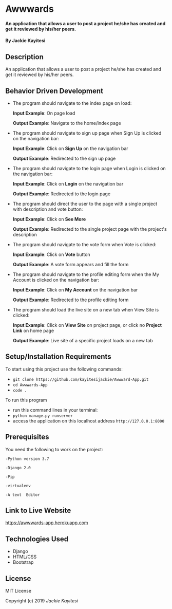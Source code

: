 # Awwwards

#### An application that allows a user to post a project he/she has created and get it reviewed by his/her peers.

#### By **Jackie Kayitesi**

## Description
An application that allows a user to post a project he/she has created and get it reviewed by his/her peers.

## Behavior Driven Development
* The program should navigate to the index page on load:

     **Input Example**: On page load

     **Output Example**: Navigate to the home/index page

* The program should navigate to sign up page when Sign Up is clicked on the navigation bar:

     **Input Example**: Click on **Sign Up** on the navigation bar

     **Output Example**: Redirected to the sign up page

* The program should navigate to the login page when Login is clicked on the navigation bar:

     **Input Example**: Click on **Login** on the navigation bar

     **Output Example**: Redirected to the login page

* The program should direct the user to the page with a single project with description and vote button:

    **Input Example**: Click on **See More**

    **Output Example**: Redirected to the single project page with the project's description

* The program should navigate to the vote form when Vote is clicked:

    **Input Example**: Click on **Vote** button

    **Output Example**: A vote form appears and fill the form

* The program should navigate to the profile editing form when the My Account is clicked on the navigation bar:

    **Input Example**: Click on **My Account** on the navigation bar

    **Output Example**: Redirected to the profile editing form

* The program should load the live site on a new tab when View Site is clicked:

    **Input Example**: Click on **View Site** on project page, or click no **Project Link** on home page

    **Output Example**: Live site of a specific project loads on a new tab

## Setup/Installation Requirements
To start using this project use the following commands:

* `git clone https://github.com/kayitesijackie/Awwward-App.git`
* `cd Awwwards-App`
* `code . `

To run this program
* run this command lines in your terminal:
* `python manage.py runserver`
* access the application on this localhost address `http://127.0.0.1:8000`

## Prerequisites
You need the following to work on the project:

`-Python version 3.7`

`-Django 2.0`

`-Pip`

`-virtualenv`

`-A text  Editor`
## Link to Live Website
https://awwwards-app.herokuapp.com

## Technologies Used
* Django
* HTML/CSS
* Bootstrap

## License
MIT License

Copyright (c) 2019 *Jackie Kayitesi*

